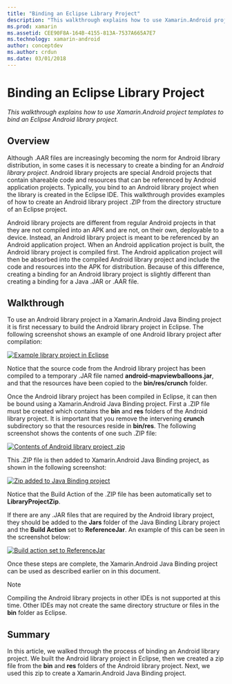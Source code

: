 ```yaml
---
title: "Binding an Eclipse Library Project"
description: "This walkthrough explains how to use Xamarin.Android project templates to bind an Eclipse Android library project."
ms.prod: xamarin
ms.assetid: CEE90F8A-164B-4155-813A-7537A665A7E7
ms.technology: xamarin-android
author: conceptdev
ms.author: crdun
ms.date: 03/01/2018
---
```


# Binding an Eclipse Library Project

_This walkthrough explains how to use Xamarin.Android project templates to bind an Eclipse Android library project._


## Overview

Although .AAR files are increasingly becoming the norm for Android library
distribution, in some cases it is necessary to create a binding for an
*Android library project*. Android library projects are special Android
projects that contain shareable code and resources that can be
referenced by Android application projects. Typically, you bind to an
Android library project when the library is created in the Eclipse IDE.
This walkthrough provides examples of how to create an Android
library project .ZIP from the directory structure of an Eclipse
project.

Android library projects are different from regular Android projects in
that they are not compiled into an APK and are not, on their own,
deployable to a device. Instead, an Android library project is meant to
be referenced by an Android application project. When an Android
application project is built, the Android library project is compiled
first. The Android application project will then be absorbed into the
compiled Android library project and include the code and resources
into the APK for distribution. Because of this difference, creating a
binding for an Android library project is slightly different than
creating a binding for a Java .JAR or .AAR file.



## Walkthrough

To use an Android library project in a Xamarin.Android Java Binding 
project it is first necessary to build the Android library project in 
Eclipse. The following screenshot shows an example of one Android 
library project after compilation: 

[![Example library project in Eclipse](binding-a-library-project-images/build-lib-in-eclipse.png)](binding-a-library-project-images/build-lib-in-eclipse.png#lightbox)

Notice that the source code from the Android library project has been 
compiled to a temporary .JAR file named 
**android-mapviewballoons.jar**, and that the resources have been copied 
to the **bin/res/crunch** folder. 

Once the Android library project has been compiled in Eclipse, it can 
then be bound using a Xamarin.Android Java Binding project. First a 
.ZIP file must be created which contains the **bin** and **res** 
folders of the Android library project. It is important that you remove
the intervening **crunch** subdirectory so that the resources
reside in **bin/res**. The following screenshot shows 
the contents of one such .ZIP file: 

[![Contents of Android library project .zip](binding-a-library-project-images/contents-of-zip-file.png)](binding-a-library-project-images/contents-of-zip-file.png#lightbox)

This .ZIP file is then added to Xamarin.Android Java Binding
project, as shown in the following screenshot:

[![Zip added to Java Binding project](binding-a-library-project-images/zip-in-binding-project.png)](binding-a-library-project-images/zip-in-binding-project.png#lightbox)

Notice that the Build Action of the .ZIP file has been
automatically set to **LibraryProjectZip**.

If there are any .JAR files that are required by the Android library 
project, they should be added to the **Jars** folder of the Java 
Binding Library project and the **Build Action** set to 
**ReferenceJar**. An example of this can be seen in the screenshot 
below: 

[![Build action set to ReferenceJar](binding-a-library-project-images/set-to-referencejar.png)](binding-a-library-project-images/set-to-referencejar.png#lightbox)

Once these steps are complete, the Xamarin.Android Java Binding project can
be used as described earlier on in this document.

> [!NOTE]
> Compiling the Android library projects in other IDEs is not supported at this time. Other IDEs may not create the same directory structure or files in the **bin** folder as Eclipse. 


## Summary

In this article, we walked through the process of binding an Android 
library project. We built the Android library project in Eclipse, then 
we created a zip file from the **bin** and **res** folders of the 
Android library project. Next, we used this zip to create a 
Xamarin.Android Java Binding project. 

